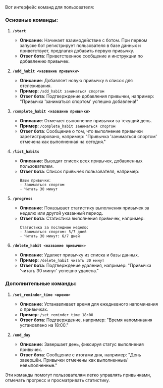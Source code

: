Вот интерфейс команд для пользователя:

### Основные команды:

1. **`/start`**
   - **Описание**: Начинает взаимодействие с ботом. При первом запуске бот регистрирует пользователя в базе данных и приветствует, предлагая добавить первую привычку.
   - **Ответ бота**: Приветственное сообщение и инструкции по добавлению привычек.

2. **`/add_habit <название привычки>`**
   - **Описание**: Добавляет новую привычку в список для отслеживания.
   - **Пример**: `/add_habit заниматься спортом`
   - **Ответ бота**: Подтверждение добавления привычки, например: "Привычка 'заниматься спортом' успешно добавлена!"

3. **`/complete_habit <название привычки>`**
   - **Описание**: Отмечает выполнение привычки за текущий день.
   - **Пример**: `/complete_habit заниматься спортом`
   - **Ответ бота**: Сообщение о том, что выполнение привычки зарегистрировано, например: "Привычка 'заниматься спортом' отмечена как выполненная на сегодня."

4. **`/list_habits`**
   - **Описание**: Выводит список всех привычек, добавленных пользователем.
   - **Ответ бота**: Список привычек пользователя, например:
     ```
     Ваши привычки:
     - Заниматься спортом
     - Читать 30 минут
     ```

5. **`/progress`**
   - **Описание**: Показывает статистику выполнения привычек за неделю или другой указанный период.
   - **Ответ бота**: Статистика выполнения привычек, например:
     ```
     Статистика за последнюю неделю:
     - Заниматься спортом: 5/7 дней
     - Читать 30 минут: 6/7 дней
     ```

6. **`/delete_habit <название привычки>`**
   - **Описание**: Удаляет привычку из списка и базы данных.
   - **Пример**: `/delete_habit читать 30 минут`
   - **Ответ бота**: Подтверждение удаления, например: "Привычка 'читать 30 минут' успешно удалена."

### Дополнительные команды:

1. **`/set_reminder_time <время>`**
   - **Описание**: Устанавливает время для ежедневного напоминания о привычках.
   - **Пример**: `/set_reminder_time 18:00`
   - **Ответ бота**: Подтверждение, например: "Время напоминания установлено на 18:00."

2. **`/end_day`**
   - **Описание**: Завершает день, фиксируя статус выполнения привычек.
   - **Ответ бота**: Сообщение с итогами дня, например: "День завершён. Привычки отмечены как выполненные/невыполненные."

Эти команды помогут пользователям легко управлять привычками, отмечать прогресс и просматривать статистику.
